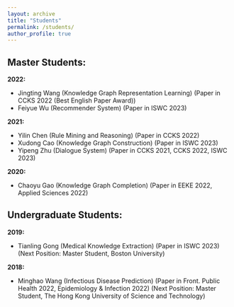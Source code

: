 ```yaml
---
layout: archive
title: "Students"
permalink: /students/
author_profile: true
---
```


## Master Students:
**2022:** 
* Jingting Wang (Knowledge Graph Representation Learning) (Paper in CCKS 2022 (Best English Paper Award))
* Feiyue Wu (Recommender System) (Paper in ISWC 2023)

**2021:**
* Yilin Chen (Rule Mining and Reasoning) (Paper in CCKS 2022)
* Xudong Cao (Knowledge Graph Construction) (Paper in ISWC 2023)
* Yipeng Zhu (Dialogue System) (Paper in CCKS 2021, CCKS 2022, ISWC 2023)

**2020:**
* Chaoyu Gao (Knowledge Graph Completion) (Paper in EEKE 2022, Applied Sciences 2022)

## Undergraduate Students:
**2019:**
* Tianling Gong (Medical Knowledge Extraction) (Paper in ISWC 2023) (Next Position: Master Student, Boston University)

**2018:**
* Minghao Wang (Infectious Disease Prediction) (Paper in Front. Public Health 2022, Epidemiology & Infection 2022) (Next Position: Master Student, The 
Hong Kong University of Science and Technology)

